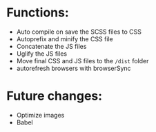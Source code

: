 

# Functions:

* Auto compile on save the SCSS files to CSS
* Autoprefix and minify the CSS file
* Concatenate the JS files
* Uglify the JS files
* Move final CSS and JS files to the `/dist` folder
* autorefresh browsers with browserSync

# Future changes:
 * Optimize images
 * Babel
